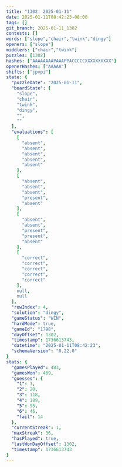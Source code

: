 ```yaml
---
title: "1302: 2025-01-11"
date: 2025-01-11T08:42:23-08:00
tags: []
git_branch: 2025-01-11_1302
contests: []
words: ["slope","chair","twink","dingy"]
openers: ["slope"]
middlers: ["chair","twink"]
puzzles: [1302]
hashes: ["AAAAAAAAPAAAPPACCCCCXXXXXXXXXX"]
openerHashes: ["AAAAA"]
shifts: ["jpvpi"]
state: {
  "puzzleDate": "2025-01-11",
  "boardState": [
    "slope",
    "chair",
    "twink",
    "dingy",
    "",
    ""
  ],
  "evaluations": [
    [
      "absent",
      "absent",
      "absent",
      "absent",
      "absent"
    ],
    [
      "absent",
      "absent",
      "absent",
      "present",
      "absent"
    ],
    [
      "absent",
      "absent",
      "present",
      "present",
      "absent"
    ],
    [
      "correct",
      "correct",
      "correct",
      "correct",
      "correct"
    ],
    null,
    null
  ],
  "rowIndex": 4,
  "solution": "dingy",
  "gameStatus": "WIN",
  "hardMode": true,
  "gameId": "1798",
  "dayOffset": 1302,
  "timestamp": 1736613743,
  "datetime": "2025-01-11T08:42:23",
  "schemaVersion": "0.22.0"
}
stats: {
  "gamesPlayed": 483,
  "gamesWon": 469,
  "guesses": {
    "1": 1,
    "2": 20,
    "3": 118,
    "4": 189,
    "5": 95,
    "6": 46,
    "fail": 14
  },
  "currentStreak": 1,
  "maxStreak": 36,
  "hasPlayed": true,
  "lastWonDayOffset": 1302,
  "timestamp": 1736613743
}
---
```

<!-- more -->
